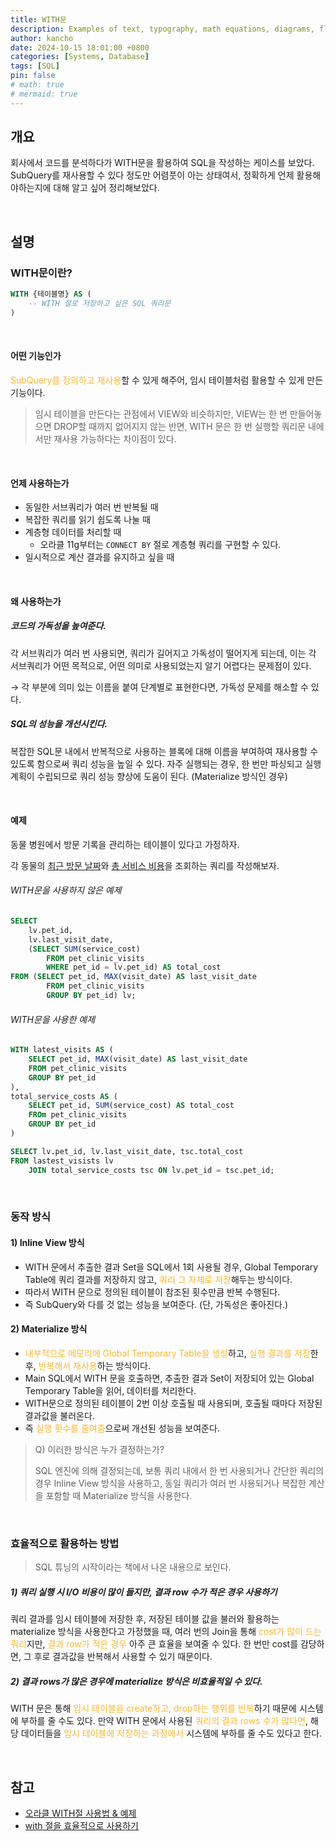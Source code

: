 ```yaml
---
title: WITH문
description: Examples of text, typography, math equations, diagrams, flowcharts, pictures, videos, and more.
author: kancho
date: 2024-10-15 18:01:00 +0800
categories: [Systems, Database]
tags: [SQL]
pin: false
# math: true
# mermaid: true
---
```


## 개요
회사에서 코드를 분석하다가 WITH문을 활용하여 SQL을 작성하는 케이스를 보았다. SubQuery를 재사용할 수 있다 정도만 어렴풋이 아는 상태여서, 정확하게 언제 활용해야하는지에 대해 알고 싶어 정리해보았다.

<br/>

## 설명
### WITH문이란?
```SQL
WITH {테이블명} AS (
	-- WITH 절로 저장하고 싶은 SQL 쿼리문
)
```

<br/>

#### 어떤 기능인가
<span style='color:#f7b731'>SubQuery를 정의하고 재사용</span>할 수 있게 해주어, 임시 테이블처럼 활용할 수 있게 만든 기능이다.

> 임시 테이블을 만든다는 관점에서 VIEW와 비슷하지만, VIEW는 한 번 만들어놓으면 DROP할 때까지 없어지지 않는 반면, WITH 문은 한 번 실행할 쿼리문 내에서만 재사용 가능하다는 차이점이 있다.

<br/>

#### 언제 사용하는가
- 동일한 서브쿼리가 여러 번 반복될 때
- 복잡한 쿼리를 읽기 쉽도록 나눌 때
- 계층형 데이터를 처리할 때
	- 오라클 11g부터는 `CONNECT BY` 절로 계층형 쿼리를 구현할 수 있다.
- 일시적으로 계산 결과를 유지하고 싶을 때

<br/>

#### 왜 사용하는가
##### 코드의 가독성을 높여준다.
각 서브쿼리가 여러 번 사용되면, 쿼리가 길어지고 가독성이 떨어지게 되는데, 이는 각 서브쿼리가 어떤 목적으로, 어떤 의미로 사용되었는지 알기 어렵다는 문제점이 있다.

→ 각 부분에 의미 있는 이름을 붙여 단계별로 표현한다면, 가독성 문제를 해소할 수 있다.
##### SQL의 성능을 개선시킨다.
복잡한 SQL문 내에서 반복적으로 사용하는 블록에 대해 이름을 부여하여 재사용할 수 있도록 함으로써 쿼리 성능을 높일 수 있다. 자주 실행되는 경우, 한 번만 파싱되고 실행 계획이 수립되므로 쿼리 성능 향상에 도움이 된다. (Materialize 방식인 경우)

<br/>

#### 예제
동물 병원에서 방문 기록을 관리하는 테이블이 있다고 가정하자.

각 동물의 <u>최근 방문 날짜</u>와 <u>총 서비스 비용</u>을 조회하는 쿼리를 작성해보자.

###### WITH문을 사용하지 않은 예제
```SQL
SELECT
	lv.pet_id,
	lv.last_visit_date,
	(SELECT SUM(service_cost)
		FROM pet_clinic_visits
		WHERE pet_id = lv.pet_id) AS total_cost
FROM (SELECT pet_id, MAX(visit_date) AS last_visit_date
		FROM pet_clinic_visits
		GROUP BY pet_id) lv;
```
###### WITH문을 사용한 예제
```SQL
WITH latest_visits AS (
	SELECT pet_id, MAX(visit_date) AS last_visit_date
	FROM pet_clinic_visits
	GROUP BY pet_id
),
total_service_costs AS (
	SELECT pet_id, SUM(service_cost) AS total_cost
	FROm pet_clinic_visits
	GROUP BY pet_id
)

SELECT lv.pet_id, lv.last_visit_date, tsc.total_cost
FROM lastest_visists lv
	JOIN total_service_costs tsc ON lv.pet_id = tsc.pet_id;
```
<br/>

### 동작 방식

#### 1) Inline View 방식
- WITH 문에서 추출한 결과 Set을 SQL에서 1회 사용될 경우, Global Temporary Table에 쿼리 결과를 저장하지 않고, <span style='color:#f7b731'>쿼리 그 자체로 저장</span>해두는 방식이다.
- 따라서 WITH 문으로 정의된 테이블이 참조된 횟수만큼 반복 수행된다.
- 즉 SubQuery와 다를 것 없는 성능을 보여준다. (단, 가독성은 좋아진다.)

#### 2) Materialize 방식
- <span style='color:#f7b731'>내부적으로 메모리에 Global Temporary Table을 생성</span>하고, <span style='color:#f7b731'>실행 결과를 저장</span>한 후, <span style='color:#f7b731'>반복해서 재사용</span>하는 방식이다.
- Main SQL에서 WITH 문을 호출하면, 추출한 결과 Set이 저장되어 있는 Global Temporary Table을 읽어, 데이터를 처리한다.
- WITH문으로 정의된 테이블이 2번 이상 호출될 때 사용되며, 호출될 때마다 저장된 결과값을 불러온다.
- 즉 <span style='color:#f7b731'>실행 횟수를 줄여줌</span>으로써 개선된 성능을 보여준다.

> Q) 이러한 방식은 누가 결정하는가?
> 
> SQL 엔진에 의해 결정되는데, 보통 쿼리 내에서 한 번 사용되거나 간단한 쿼리의 경우 Inline View 방식을 사용하고, 동일 쿼리가 여러 번 사용되거나 복잡한 계산을 포함할 때 Materialize 방식을 사용한다.

<br/>

### 효율적으로 활용하는 방법
> SQL 튜닝의 시작이라는 책에서 나온 내용으로 보인다.
##### 1) 쿼리 실행 시 I/O 비용이 많이 들지만, 결과 row 수가 적은 경우 사용하기
쿼리 결과를 임시 테이블에 저장한 후, 저장된 테이블 값을 불러와 활용하는 materialize 방식을 사용한다고 가정했을 때, 여러 번의 Join을 통해 <span style='color:#f7b731'>cost가 많이 드는 쿼리</span>지만, <span style='color:#f7b731'>결과 row가 적은 경우</span> 아주 큰 효율을 보여줄 수 있다. 한 번만 cost를 감당하면, 그 후로 결과값을 반복해서 사용할 수 있기 때문이다.
##### 2) 결과 rows가 많은 경우에 materialize 방식은 비효율적일 수 있다.
WITH 문은 통해 <span style='color:#f7b731'>임시 테이블을 create하고, drop하는 행위를 반복</span>하기 때문에 시스템에 부하를 줄 수도 있다. 만약 WITH 문에서 사용된 <span style='color:#f7b731'>쿼리의 결과 rows 수가 많다면</span>, 해당 데이터들을 <span style='color:#f7b731'>임시 테이블에 저장하는 과정에서</span> 시스템에 부하를 줄 수도 있다고 한다.

<br/>

## 참고
- [오라클 WITH절 사용법 & 예제](https://coding-factory.tistory.com/445)
- [with 절을 효율적으로 사용하기](https://schatz37.tistory.com/46)
